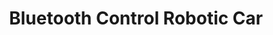 ---
layout: page
title: Bluetooth Control Robotic Car
description: Bluetooth-controlled robotic car with a custom deigned, 3D printed chassis.
img: assets/img/BCC.JPG
importance: 8
category: project
---